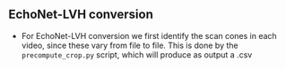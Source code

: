 ## EchoNet-LVH conversion
- For EchoNet-LVH conversion we first identify the scan cones in each video, since these
  vary from file to file. This is done by the `precompute_crop.py` script, which will
  produce as output a .csv 